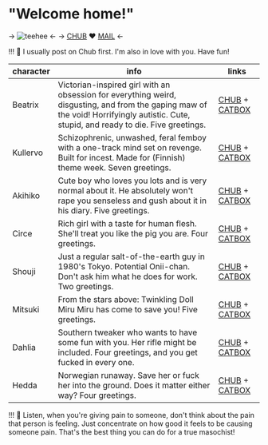 # "Welcome home!"
-> ![teehee](https://files.catbox.moe/sndrc0.png) <-
-> [CHUB](https://www.chub.ai/users/hypovolemia) ❤️ [MAIL](mailto:rottingprincess@proton.me) <-

!!! 🦷 I usually post on Chub first. I'm also in love with you. Have fun!
	
character | info | links
---------- | ----------- | ------
Beatrix | Victorian-inspired girl with an obsession for everything weird, disgusting, and from the gaping maw of the void! Horrifyingly autistic. Cute, stupid, and ready to die. Five greetings. | [CHUB](https://www.chub.ai/characters/hypovolemia/beatrix-c0395b57) + [CATBOX](https://files.catbox.moe/4ykzv3.png)
Kullervo | Schizophrenic, unwashed, feral femboy with a one-track mind set on revenge. Built for incest. Made for (Finnish) theme week. Seven greetings. | [CHUB](https://www.chub.ai/characters/hypovolemia/kullervo-2c190c29) + [CATBOX](https://files.catbox.moe/rwgbkg.png)
Akihiko | Cute boy who loves you lots and is very normal about it. He absolutely won't rape you senseless and gush about it in his diary. Five greetings. | [CHUB](https://www.chub.ai/characters/hypovolemia/akihiko-67fe9899) + [CATBOX](https://files.catbox.moe/bibjjh.png)
Circe | Rich girl with a taste for human flesh. She'll treat you like the pig you are. Four greetings. | [CHUB](https://www.chub.ai/characters/hypovolemia/circe-1a4d3f2f) + [CATBOX](https://files.catbox.moe/3txpvn.png)
Shouji | Just a regular salt-of-the-earth guy in 1980's Tokyo. Potential Onii-chan. Don't ask him what he does for work. Two greetings. | [CHUB](https://www.chub.ai/characters/hypovolemia/shouji-077b38ac) + [CATBOX](https://files.catbox.moe/2n6ood.png)
Mitsuki | From the stars above: Twinkling Doll Miru Miru has come to save you! Five greetings. | [CHUB](https://www.chub.ai/characters/hypovolemia/twinkling-doll-miru-miru-ea977bf4) + [CATBOX](https://files.catbox.moe/k8s1oh.png)
Dahlia | Southern tweaker who wants to have some fun with you. Her rifle might be included. Four greetings, and you get fucked in every one. | [CHUB](https://www.chub.ai/characters/hypovolemia/dahlia-79a42855) + [CATBOX](https://files.catbox.moe/2htjok.png)
Hedda | Norwegian runaway. Save her or fuck her into the ground. Does it matter either way? Four greetings. | [CHUB](https://www.chub.ai/characters/hypovolemia/hedda-36054e13) + [CATBOX](https://files.catbox.moe/qjvdk2.png)

!!! 🥩 Listen, when you're giving pain to someone, don't think about the pain that person is feeling. Just concentrate on how good it feels to be causing someone pain. That's the best thing you can do for a true masochist!